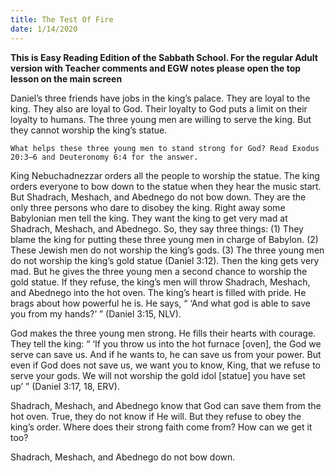 ```yaml
---
title: The Test Of Fire
date: 1/14/2020
---
```


 **This is Easy Reading Edition of the Sabbath School. For the regular Adult version with Teacher comments and EGW notes please open the top lesson on the main screen** 

Daniel’s three friends have jobs in the king’s palace. They are loyal to the king. They also are loyal to God. Their loyalty to God puts a limit on their loyalty to humans. The three young men are willing to serve the king. But they cannot worship the king’s statue.

`What helps these three young men to stand strong for God? Read Exodus 20:3–6 and Deuteronomy 6:4 for the answer.`

King Nebuchadnezzar orders all the people to worship the statue. The king orders everyone to bow down to the statue when they hear the music start. But Shadrach, Meshach, and Abednego do not bow down. They are the only three persons who dare to disobey the king. Right away some Babylonian men tell the king. They want the king to get very mad at Shadrach, Meshach, and Abednego. So, they say three things: (1) They blame the king for putting these three young men in charge of Babylon. (2) These Jewish men do not worship the king’s gods. (3) The three young men do not worship the king’s gold statue (Daniel 3:12). Then the king gets very mad. But he gives the three young men a second chance to worship the gold statue. If they refuse, the king’s men will throw Shadrach, Meshach, and Abednego into the hot oven. The king’s heart is filled with pride. He brags about how powerful he is. He says, “ ‘And what god is able to save you from my hands?’ ” (Daniel 3:15, NLV).

God makes the three young men strong. He fills their hearts with courage. They tell the king: “ ‘If you throw us into the hot furnace [oven], the God we serve can save us. And if he wants to, he can save us from your power. But even if God does not save us, we want you to know, King, that we refuse to serve your gods. We will not worship the gold idol [statue] you have set up’ ” (Daniel 3:17, 18, ERV).

Shadrach, Meshach, and Abednego know that God can save them from the hot oven. True, they do not know if He will. But they refuse to obey the king’s order. Where does their strong faith come from? How can we get it too?

Shadrach, Meshach, and Abednego do not bow down.
